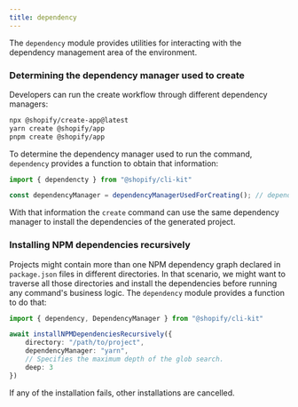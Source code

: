 ```yaml
---
title: dependency
---
```


The `dependency` module provides utilities for interacting with the dependency management area of the environment.


### Determining the dependency manager used to create

Developers can run the create workflow through different dependency managers:

```bash
npx @shopify/create-app@latest
yarn create @shopify/app
pnpm create @shopify/app
```

To determine the dependency manager used to run the command,
`dependency` provides a function to obtain that information:

```ts
import { dependencty } from "@shopify/cli-kit"

const dependencyManager = dependencyManagerUsedForCreating(); // dependency.DependencyManager
```

With that information the `create` command can use the same dependency manager to install the dependencies of the generated project.

### Installing NPM dependencies recursively

Projects might contain more than one NPM dependency graph declared in `package.json` files in different directories.
In that scenario,
we might want to traverse all those directories and install the dependencies before running any command's business logic.
The `dependency` module provides a function to do that:

```ts
import { dependency, DependencyManager } from "@shopify/cli-kit"

await installNPMDependenciesRecursively({
    directory: "/path/to/project",
    dependencyManager: "yarn",
    // Specifies the maximum depth of the glob search.
    deep: 3
})
```

If any of the installation fails, other installations are cancelled.
